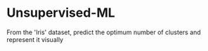 # Unsupervised-ML
From the 'Iris' dataset, predict the optimum number of clusters and represent it visually
